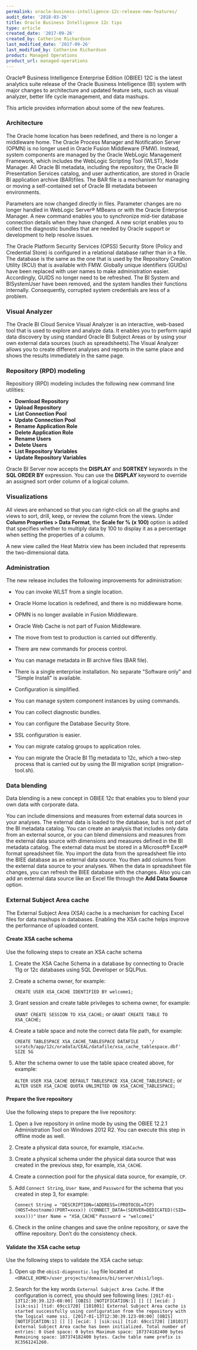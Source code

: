 ```yaml
---
permalink: oracle-business-intelligence-12c-release-new-features/
audit_date: '2018-03-26'
title: Oracle Business Intelligence 12c tips
type: article
created_date: '2017-09-26'
created_by: Catherine Richardson
last_modified_date: '2017-09-26'
last_modified_by: Catherine Richardson
product: Managed Operations
product_url: managed-operations
---
```


Oracle® Business Intelligence Enterprise Edition (OBIEE) 12C is the latest
analytics suite release of the Oracle Business Intelligence (BI) system with
major changes to architecture and updated feature sets, such as visual
analyzer, better life cycle management, and data mashups.

This article provides information about some of the new features.

### Architecture

The Oracle home location has been redefined, and there is no longer a
middleware home. The Oracle Process Manager and Notification Server (OPMN) is
no longer used in Oracle Fusion Middleware (FMW). Instead, system components
are managed by the Oracle WebLogic Management Framework, which includes the
WebLogic Scripting Tool (WLST), Node Manager. All Oracle BI metadata,
including the repository, the Oracle BI Presentation Services catalog, and
user authentication, are stored in Oracle BI application archive (BAR)files.
The BAR file is a mechanism for managing or moving a self-contained set of Oracle BI metadata between environments.

Parameters are now changed directly in files. Parameter changes are no longer
handled in WebLogic Server® MBeans or with the Oracle Enterprise Manager. A
new command enables you to synchronize mid-tier database connection details
when they have changed. A new script enables you to collect the diagnostic
bundles that are needed by Oracle support or development to help resolve
issues.

The Oracle Platform Security Services (OPSS) Security Store (Policy and
Credential Store) is configured in a relational database rather
than in a file. The database is the same as the one that is used by the
Repository Creation Utility (RCU) that is available with FMW. Globally unique
identifiers (GUIDs) have been replaced with user names to make administration
easier. Accordingly, GUIDS no longer need to be refreshed. The BI System and BISystemUser have been removed, and the system handles their functions internally. Consequently, corrupted system credentials are less of a problem.

### Visual Analyzer

The Oracle BI Cloud Service Visual Analyzer is an interactive, web-based tool
that is used to explore and analyze data. It enables you to perform rapid data
discovery by using standard Oracle BI Subject Areas or by using your own
external data sources (such as spreadsheets).The Visual Analyzer allows you to
create different analyses and reports in the same place and shows the results
immediately in the same page.

### Repository (RPD) modeling

Repositiory (RPD) modeling includes the following new command line utilities:  

* **Download Repository**
* **Upload Repository**
* **List Connection Pool**
* **Update Connection Pool**
* **Rename Application Role**
* **Delete Application Role**
* **Rename Users**
* **Delete  Users**
* **List  Repository  Variables**
* **Update  Repository  Variables**  

Oracle BI Server now accepts the **DISPLAY** and **SORTKEY**  keywords in the
**SQL  ORDER  BY** expression. You can use the **DISPLAY** keyword to
override an assigned sort order column of a logical column.  

### Visualizations

All views are enhanced so that you can right-click on all the graphs and views
to sort, drill, keep, or review the column from the views. Under
**Column Properties > Data Format**, the **Scale  for  %  (x  100)**  option
is added that specifies whether to multiply data by 100 to display it as a
percentage when setting the properties of a column.  

A new view called the Heat Matrix view has been included that represents the
two-dimensional data.

### Administration

The new release includes the following improvements for administration:

* You can invoke WLST from a single location.

* Oracle Home location is redefined, and there is no middleware home.

* OPMN is no longer available in Fusion Middleware.

* Oracle Web Cache is not part of Fusion Middleware.

* The move from test to production is carried out differently.

* There are new commands for process control.

* You can manage metadata in BI archive files (BAR file).

* There is a single enterprise installation. No separate "Software only" and
  "Simple Install" is available.

* Configuration is simplified.

* You can manage system component instances by using commands.

* You can collect diagnostic bundles.

* You can configure the Database Security Store.

* SSL configuration is easier.

* You can migrate catalog groups to application roles.

* You can migrate the Oracle BI 11g metadata to 12c, which a two-step process
  that is carried out by using the BI migration script (migration-tool.sh).

### Data blending

Data blending is a new concept in OBIEE 12c that enables you to blend your own data with corporate data.

You can include dimensions and measures from external data sources in your
analyses. The external data is loaded to the database, but is not part of the
BI metadata catalog. You can create an analysis that includes only data from
an external source, or you can blend dimensions and measures from the
external data source with dimensions and measures defined in the BI metadata
catalog. The external data must be stored in a Microsoft® Excel® format
spreadsheet file. You import the data from the spreadsheet file into
the BIEE database as an external data source. You then add columns from the
external data source to your analyses. When the data in spreadsheet file
changes, you can refresh the BIEE database with the changes. Also you
can add an external data source like an Excel file through the
**Add Data Source** option.

### External Subject Area cache

The External Subject Area (XSA) cache is a mechanism for caching Excel
files for data mashups in databases. Enabling the XSA cache helps improve
the performance of uploaded content.

#### Create XSA cache schema

Use the following steps to create an XSA cache schema


1. Create the XSA Cache Schema in a database by connecting to Oracle 11g or 12c
   databases using SQL Developer or SQLPlus.

2. Create a schema owner, for example:

   ``CREATE USER XSA_CACHE IDENTIFIED BY welcome1;``

3. Grant session and create table privileges to schema owner, for example:

   ``GRANT CREATE SESSION TO XSA_CACHE;``
   or
   ``GRANT CREATE TABLE TO XSA_CACHE;``

4. Create a table space and note the correct data file path, for example:

   ``CREATE TABLESPACE XSA_CACHE_TABLESPACE DATAFILE    '/
   scratch/app/12c/oradata/CEAL/datafile/xsa_cache_tablespace.dbf' SIZE 5G``

5. Alter the schema owner to use the table space created above, for example:

   ``ALTER USER XSA_CACHE DEFAULT TABLESPACE XSA_CACHE_TABLESPACE;``
   or
   ``ALTER USER XSA_CACHE QUOTA UNLIMITED ON XSA_CACHE_TABLESPACE;``

#### Prepare the live repository

Use the following steps to prepare the live repository:

1. Open a live repository in online mode by using the OBIEE 12.2.1
   Administration Tool on Windows 2012 R2. You can execute this step in
   offline mode as well.

2. Create a physical data source, for example, ``XSACache``.

3. Create a physical schema under the physical data source that was created in
   the previous step, for example, ``XSA_CACHE``.

4. Create a connection pool for the physical data source, for example, ``CP``.

5. Add ``Connect String``, ``User Name``, and ``Password`` for the schema
   that you created in step 3, for example:

   ``Connect String = "DESCRIPTION=(ADDRESS=(PROTOCOL=TCP)(HOST=hostname)(PORT=xxxx))
   (CONNECT_DATA=(SERVER=DEDICATED)(SID= xxxx)))"``
   ``User Name = "XSA_CACHE"``
   ``Password = "welcome1"``

6. Check in the online changes and save the online repository, or save the
   offline repository. Don’t do the consistency check.

#### Validate the XSA cache setup

Use the following steps to validate the XSA cache setup:

1. Open up the ``obis1-diagnostic.log`` file located at
   ``<ORACLE_HOME>/user_projects/domains/bi/server/obis1/logs``.

2. Search  for the key words ``External Subject Area Cache``.  If the
   configuration is correct, you should see following lines:
   ``[2017-01-13T12:30:39.123-08:00] [OBIS] [NOTIFICATION:1] [] [] [ecid: ]
   [sik:ssi] [tid: 69cc1720] [101001]
   External Subject Area cache is started successfully using
   configuration from the repository with the logical name ssi.
   [2017-01-13T12:30:39.123-08:00] [OBIS] [NOTIFICATION:1] [] [] [ecid: ]
   [sik:ssi] [tid: 69cc1720] [101017]
   External Subject Area cache has been initialized. Total number of entries:
   0 Used space: 0 bytes Maximum
   space: 107374182400 bytes Remaining space: 107374182400 bytes. Cache table
   name prefix is XC3561241260.``
